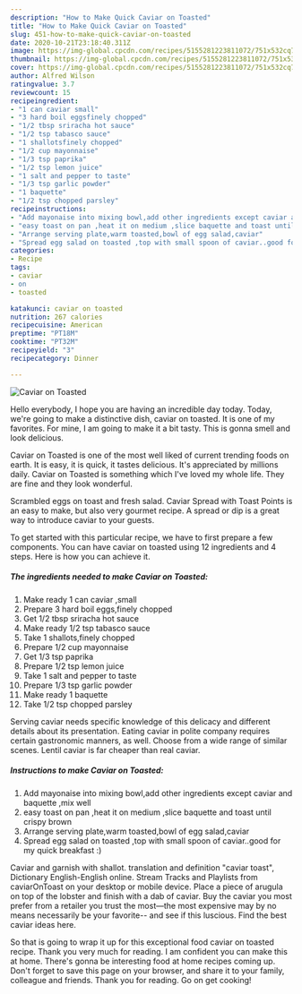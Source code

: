 ```yaml
---
description: "How to Make Quick Caviar on Toasted"
title: "How to Make Quick Caviar on Toasted"
slug: 451-how-to-make-quick-caviar-on-toasted
date: 2020-10-21T23:18:40.311Z
image: https://img-global.cpcdn.com/recipes/5155281223811072/751x532cq70/caviar-on-toasted-recipe-main-photo.jpg
thumbnail: https://img-global.cpcdn.com/recipes/5155281223811072/751x532cq70/caviar-on-toasted-recipe-main-photo.jpg
cover: https://img-global.cpcdn.com/recipes/5155281223811072/751x532cq70/caviar-on-toasted-recipe-main-photo.jpg
author: Alfred Wilson
ratingvalue: 3.7
reviewcount: 15
recipeingredient:
- "1 can caviar small"
- "3 hard boil eggsfinely chopped"
- "1/2 tbsp sriracha hot sauce"
- "1/2 tsp tabasco sauce"
- "1 shallotsfinely chopped"
- "1/2 cup mayonnaise"
- "1/3 tsp paprika"
- "1/2 tsp lemon juice"
- "1 salt and pepper to taste"
- "1/3 tsp garlic powder"
- "1 baquette"
- "1/2 tsp chopped parsley"
recipeinstructions:
- "Add mayonaise into mixing bowl,add other ingredients except caviar and baquette ,mix well"
- "easy toast on pan ,heat it on medium ,slice baquette and toast until crispy brown"
- "Arrange serving plate,warm toasted,bowl of egg salad,caviar"
- "Spread egg salad on toasted ,top with small spoon of caviar..good for my quick breakfast :)"
categories:
- Recipe
tags:
- caviar
- on
- toasted

katakunci: caviar on toasted 
nutrition: 267 calories
recipecuisine: American
preptime: "PT18M"
cooktime: "PT32M"
recipeyield: "3"
recipecategory: Dinner

---
```



![Caviar on Toasted](https://img-global.cpcdn.com/recipes/5155281223811072/751x532cq70/caviar-on-toasted-recipe-main-photo.jpg)

Hello everybody, I hope you are having an incredible day today. Today, we're going to make a distinctive dish, caviar on toasted. It is one of my favorites. For mine, I am going to make it a bit tasty. This is gonna smell and look delicious.

Caviar on Toasted is one of the most well liked of current trending foods on earth. It is easy, it is quick, it tastes delicious. It's appreciated by millions daily. Caviar on Toasted is something which I've loved my whole life. They are fine and they look wonderful.

Scrambled eggs on toast and fresh salad. Caviar Spread with Toast Points is an easy to make, but also very gourmet recipe. A spread or dip is a great way to introduce caviar to your guests.


To get started with this particular recipe, we have to first prepare a few components. You can have caviar on toasted using 12 ingredients and 4 steps. Here is how you can achieve it.

<!--inarticleads1-->

##### The ingredients needed to make Caviar on Toasted:

1. Make ready 1 can caviar ,small
1. Prepare 3 hard boil eggs,finely chopped
1. Get 1/2 tbsp sriracha hot sauce
1. Make ready 1/2 tsp tabasco sauce
1. Take 1 shallots,finely chopped
1. Prepare 1/2 cup mayonnaise
1. Get 1/3 tsp paprika
1. Prepare 1/2 tsp lemon juice
1. Take 1 salt and pepper to taste
1. Prepare 1/3 tsp garlic powder
1. Make ready 1 baquette
1. Take 1/2 tsp chopped parsley


Serving caviar needs specific knowledge of this delicacy and different details about its presentation. Eating caviar in polite company requires certain gastronomic manners, as well. Choose from a wide range of similar scenes. Lentil caviar is far cheaper than real caviar. 

<!--inarticleads2-->

##### Instructions to make Caviar on Toasted:

1. Add mayonaise into mixing bowl,add other ingredients except caviar and baquette ,mix well
1. easy toast on pan ,heat it on medium ,slice baquette and toast until crispy brown
1. Arrange serving plate,warm toasted,bowl of egg salad,caviar
1. Spread egg salad on toasted ,top with small spoon of caviar..good for my quick breakfast :)


Caviar and garnish with shallot. translation and definition &#34;caviar toast&#34;, Dictionary English-English online. Stream Tracks and Playlists from caviarOnToast on your desktop or mobile device. Place a piece of arugula on top of the lobster and finish with a dab of caviar. Buy the caviar you most prefer from a retailer you trust the most—the most expensive may by no means necessarily be your favorite-- and see if this luscious. Find the best caviar ideas here. 

So that is going to wrap it up for this exceptional food caviar on toasted recipe. Thank you very much for reading. I am confident you can make this at home. There's gonna be interesting food at home recipes coming up. Don't forget to save this page on your browser, and share it to your family, colleague and friends. Thank you for reading. Go on get cooking!

